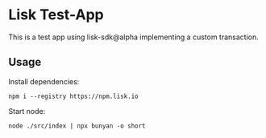 # Lisk Test-App

This is a test app using lisk-sdk@alpha implementing a custom transaction.

## Usage

Install dependencies: 

```
npm i --registry https://npm.lisk.io
```

Start node:

```
node ./src/index | npx bunyan -o short
```
